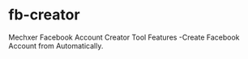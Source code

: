 # fb-creator
Mechxer Facebook Account Creator Tool Features -Create Facebook Account from Automatically.
